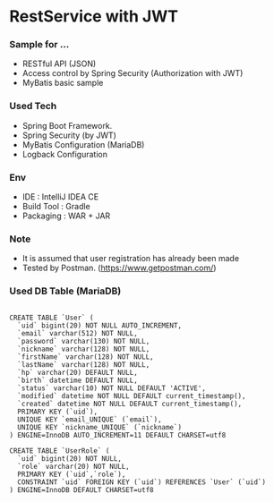 # RestService with JWT

### Sample for ...
- RESTful API (JSON)
- Access control by Spring Security (Authorization with JWT)
- MyBatis basic sample

### Used Tech
- Spring Boot Framework.
- Spring Security (by JWT)
- MyBatis Configuration (MariaDB)
- Logback Configuration

### Env
- IDE : IntelliJ IDEA CE
- Build Tool : Gradle
- Packaging : WAR + JAR

### Note
- It is assumed that user registration has already been made 
- Tested by Postman. (https://www.getpostman.com/)

### Used DB Table (MariaDB)
<pre><code>
CREATE TABLE `User` (
  `uid` bigint(20) NOT NULL AUTO_INCREMENT,
  `email` varchar(512) NOT NULL,
  `password` varchar(130) NOT NULL,
  `nickname` varchar(128) NOT NULL,
  `firstName` varchar(128) NOT NULL,
  `lastName` varchar(128) NOT NULL,
  `hp` varchar(20) DEFAULT NULL,
  `birth` datetime DEFAULT NULL,
  `status` varchar(10) NOT NULL DEFAULT 'ACTIVE',
  `modified` datetime NOT NULL DEFAULT current_timestamp(),
  `created` datetime NOT NULL DEFAULT current_timestamp(),
  PRIMARY KEY (`uid`),
  UNIQUE KEY `email_UNIQUE` (`email`),
  UNIQUE KEY `nickname_UNIQUE` (`nickname`)
) ENGINE=InnoDB AUTO_INCREMENT=11 DEFAULT CHARSET=utf8

CREATE TABLE `UserRole` (
  `uid` bigint(20) NOT NULL,
  `role` varchar(20) NOT NULL,
  PRIMARY KEY (`uid`,`role`),
  CONSTRAINT `uid` FOREIGN KEY (`uid`) REFERENCES `User` (`uid`)
) ENGINE=InnoDB DEFAULT CHARSET=utf8
</code></pre>
